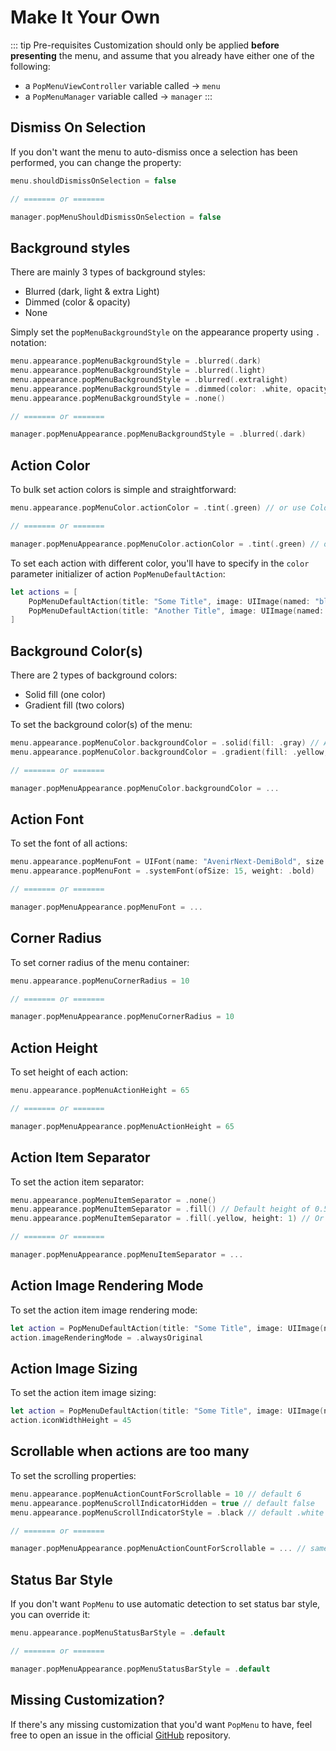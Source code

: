 # Make It Your Own

::: tip Pre-requisites
Customization should only be applied **before presenting** the menu, and assume that you already have either one of the following:

- a `PopMenuViewController` variable called -> `menu`
- a `PopMenuManager` variable called -> `manager`
:::

## Dismiss On Selection <Badge text="default: true"/>

If you don't want the menu to auto-dismiss once a selection has been performed, you can change the property:

```swift
menu.shouldDismissOnSelection = false

// ======= or =======

manager.popMenuShouldDismissOnSelection = false
```

## Background styles <Badge text="default: .dimmed(color: .black, opacity: 0.4)"/>

There are mainly 3 types of background styles:

- Blurred (dark, light & extra Light)
- Dimmed (color & opacity)
- None

Simply set the `popMenuBackgroundStyle` on the appearance property using `.` notation:
```swift
menu.appearance.popMenuBackgroundStyle = .blurred(.dark)
menu.appearance.popMenuBackgroundStyle = .blurred(.light)
menu.appearance.popMenuBackgroundStyle = .blurred(.extralight)
menu.appearance.popMenuBackgroundStyle = .dimmed(color: .white, opacity: 0.6)
menu.appearance.popMenuBackgroundStyle = .none()

// ======= or =======

manager.popMenuAppearance.popMenuBackgroundStyle = .blurred(.dark)
```

## Action Color <Badge text="default: white"/>

To bulk set action colors is simple and straightforward:

```swift
menu.appearance.popMenuColor.actionColor = .tint(.green) // or use Color Literals if you're using Xcode 9

// ======= or =======

manager.popMenuAppearance.popMenuColor.actionColor = .tint(.green) // or use Color Literals if you're using Xcode 9
```

To set each action with different color, you'll have to specify in the `color` parameter initializer of action `PopMenuDefaultAction`:

```swift
let actions = [
    PopMenuDefaultAction(title: "Some Title", image: UIImage(named: "blah"), color: .gray),
    PopMenuDefaultAction(title: "Another Title", image: UIImage(named: "icon"), color: .yellow)
]
```

## Background Color(s) <Badge text="default: flat dark gradient"/> 

There are 2 types of background colors:

- Solid fill (one color)
- Gradient fill (two colors)

To set the background color(s) of the menu:

```swift
menu.appearance.popMenuColor.backgroundColor = .solid(fill: .gray) // A solid gray background color
menu.appearance.popMenuColor.backgroundColor = .gradient(fill: .yellow, .pink) // A gradient from yellow to pink

// ======= or =======

manager.popMenuAppearance.popMenuColor.backgroundColor = ...
```

## Action Font <Badge text="default: .systemFont(ofSize: 16, weight: .semiBold)"/>

To set the font of all actions:

```swift
menu.appearance.popMenuFont = UIFont(name: "AvenirNext-DemiBold", size: 14)!
menu.appearance.popMenuFont = .systemFont(ofSize: 15, weight: .bold)

// ======= or =======

manager.popMenuAppearance.popMenuFont = ...
```

## Corner Radius <Badge text="default: 24"/>

To set corner radius of the menu container:

```swift
menu.appearance.popMenuCornerRadius = 10

// ======= or =======

manager.popMenuAppearance.popMenuCornerRadius = 10
```

## Action Height <Badge text="default: 50"/>

To set height of each action:

```swift
menu.appearance.popMenuActionHeight = 65

// ======= or =======

manager.popMenuAppearance.popMenuActionHeight = 65
```

## Action Item Separator <Badge text="default: none"/>

To set the action item separator:

```swift
menu.appearance.popMenuItemSeparator = .none()
menu.appearance.popMenuItemSeparator = .fill() // Default height of 0.5, white color with 0.5 opacity
menu.appearance.popMenuItemSeparator = .fill(.yellow, height: 1) // Or set it yourself

// ======= or =======

manager.popMenuAppearance.popMenuItemSeparator = ...
```

## Action Image Rendering Mode <Badge text="default: .alwaysTemplate"/>

To set the action item image rendering mode:

```swift
let action = PopMenuDefaultAction(title: "Some Title", image: UIImage(named: "blah"), color: .gray)
action.imageRenderingMode = .alwaysOriginal
```

## Action Image Sizing <Badge text="default: 27"/>

To set the action item image sizing:

```swift
let action = PopMenuDefaultAction(title: "Some Title", image: UIImage(named: "blah"), color: .gray)
action.iconWidthHeight = 45
```

## Scrollable when actions are too many

To set the scrolling properties:

```swift
menu.appearance.popMenuActionCountForScrollable = 10 // default 6
menu.appearance.popMenuScrollIndicatorHidden = true // default false
menu.appearance.popMenuScrollIndicatorStyle = .black // default .white

// ======= or =======

manager.popMenuAppearance.popMenuActionCountForScrollable = ... // same as above
```

## Status Bar Style <Badge text="default: automatic detection based on background color"/>

If you don't want `PopMenu` to use automatic detection to set status bar style, you can override it:

```swift
menu.appearance.popMenuStatusBarStyle = .default

// ======= or =======

manager.popMenuAppearance.popMenuStatusBarStyle = .default
```

## Missing Customization?

If there's any missing customization that you'd want `PopMenu` to have, feel free to open an issue in the official <Icon name="github" type="brand" /> [GitHub](https://github.com/CaliCastle/PopMenu/issues) repository.
